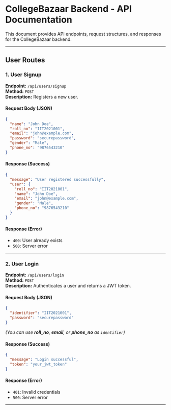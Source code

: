 # CollegeBazaar Backend - API Documentation

This document provides API endpoints, request structures, and responses for the CollegeBazaar backend.

---

## User Routes

### 1. User Signup
**Endpoint:** `/api/users/signup`  
**Method:** `POST`  
**Description:** Registers a new user.

#### Request Body (JSON)
```json
{
  "name": "John Doe",
  "roll_no": "IIT2021001",
  "email": "john@example.com",
  "password": "securepassword",
  "gender": "Male",
  "phone_no": "9876543210"
}
```

#### Response (Success)
```json
{
  "message": "User registered successfully",
  "user": {
    "roll_no": "IIT2021001",
    "name": "John Doe",
    "email": "john@example.com",
    "gender": "Male",
    "phone_no": "9876543210"
  }
}
```

#### Response (Error)
- `400`: User already exists
- `500`: Server error

---

### 2. User Login
**Endpoint:** `/api/users/login`  
**Method:** `POST`  
**Description:** Authenticates a user and returns a JWT token.

#### Request Body (JSON)
```json
{
  "identifier": "IIT2021001",
  "password": "securepassword"
}
```
_(You can use **roll_no**, **email**, or **phone_no** as `identifier`)_

#### Response (Success)
```json
{
  "message": "Login successful",
  "token": "your_jwt_token"
}
```

#### Response (Error)
- `401`: Invalid credentials
- `500`: Server error

---

